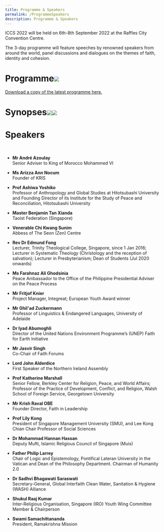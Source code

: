 ```yaml
---
title: Programme & Speakers
permalink: /ProgrammeSpeakers
description: Programme & Speakers
---
```

ICCS 2022 will be held on 6th-8th September 2022 at the Raffles City Convention Centre.  

The 3-day programme will feature speeches by renowned speakers from around the world, panel discussions and dialogues on the themes of faith, identity and cohesion.
# Programme![](/images/ICCS_2022_Programme_Outline.png)
[Download a copy of the latest programme here.](/files/ICCS_2022_Programme_as_at_27_Jun_2022.pdf)
# Synopses![](/images/ICCS_2022_Plenaries.png)![](/images/ICCS_2022_Breakouts.png)
# Speakers
<br>

* **Mr André Azoulay<br>**
Senior Adviser to King of Morocco Mohammed VI

* **Ms Arizza Ann Nocum<br>**
Founder of KRIS

* **Prof Ashiwa Yoshiko<br>**
Professor of Anthropology and Global Studies at Hitotsubashi University and Founding Director of its Institute for the Study of Peace and Reconciliation, Hitotsubashi University

* **Master Benjamin Tan Xianda<br>**
Taoist Federation (Singapore)

* **Venerable Chi Kwang Sunim<br>**
Abbess of The Seon (Zen) Centre

* **Rev Dr Edmund Fong<br>**
Lecturer, Trinity Theological College, Singapore, since 1 Jan 2016; Lecturer in Systematic Theology (Christology and the reception of salvation); Lecturer in Presbyterianism; Dean of Students (Jul 2020 onwards)

* **Ms Farahnaz Ali Ghodsinia<br>**
Peace Ambassador to the Office of the Philippine Presidential Adviser on the Peace Process

* **Mr Fritjof Knier<br>**
Project Manager, Integreat; European Youth Award winner

* **Mr Ghil'ad Zuckermann<br>**
Professor of Linguistics & Endangered Languages, University of Adelaide

* **Dr Iyad Abumoghli<br>**
Director of the United Nations Environment Programme’s (UNEP) Faith for Earth Initiative

* **Mr Jasvir Singh<br>**
Co-Chair of Faith Forums

* **Lord John Alderdice<br>**
First Speaker of the Northern Ireland Assembly

* **Prof Katherine Marshall<br>**
Senior Fellow, Berkley Center for Religion, Peace, and World Affairs;  Professor of the Practice of Development, Conflict, and Religion, Walsh School of Foreign Service, Georgetown University

* **Mr Krish Raval OBE<br>**
Founder Director, Faith in Leadership

* **Prof Lily Kong<br>**
President of Singapore Management University (SMU), and Lee Kong Chian Chair Professor of Social Sciences

* **Dr Mohammad Hannan Hassan<br>**
Deputy Mufti, Islamic Religious Council of Singapore (Muis)

* **Father Philip Larrey<br>**
Chair of Logic and Epistemology, Pontifical Lateran University in the Vatican and Dean of the Philosophy Department. Chairman of Humanity 2.0

* **Dr Sadhvi Bhagawati Saraswati<br>**
Secretary-General, Global Interfaith Clean Water, Sanitation & Hygiene (WASH) Alliance

* **Shukul Raaj Kumar<br>**
Inter-Religious Organisation, Singapore (IRO) Youth Wing Committee Member & Chairperson

* **Swami Samachittananda<br>**
President, Ramakrishna Mission


